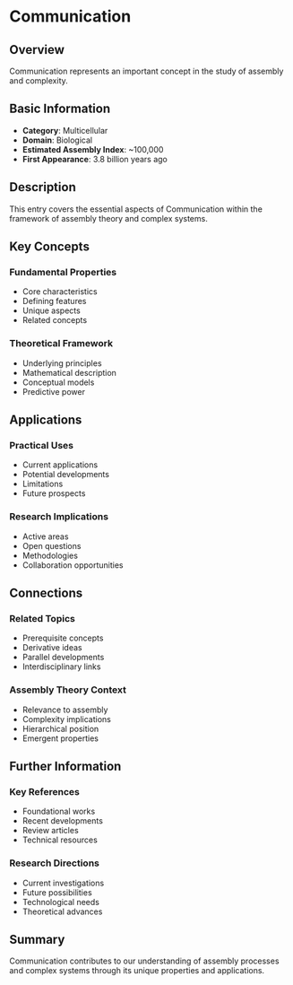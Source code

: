 # Communication

## Overview

Communication represents an important concept in the study of assembly and complexity.

## Basic Information

- **Category**: Multicellular
- **Domain**: Biological
- **Estimated Assembly Index**: ~100,000
- **First Appearance**: 3.8 billion years ago

## Description

This entry covers the essential aspects of Communication within the framework of assembly theory and complex systems.

## Key Concepts

### Fundamental Properties
- Core characteristics
- Defining features
- Unique aspects
- Related concepts

### Theoretical Framework
- Underlying principles
- Mathematical description
- Conceptual models
- Predictive power

## Applications

### Practical Uses
- Current applications
- Potential developments
- Limitations
- Future prospects

### Research Implications
- Active areas
- Open questions
- Methodologies
- Collaboration opportunities

## Connections

### Related Topics
- Prerequisite concepts
- Derivative ideas
- Parallel developments
- Interdisciplinary links

### Assembly Theory Context
- Relevance to assembly
- Complexity implications
- Hierarchical position
- Emergent properties

## Further Information

### Key References
- Foundational works
- Recent developments
- Review articles
- Technical resources

### Research Directions
- Current investigations
- Future possibilities
- Technological needs
- Theoretical advances

## Summary

Communication contributes to our understanding of assembly processes and complex systems through its unique properties and applications.
